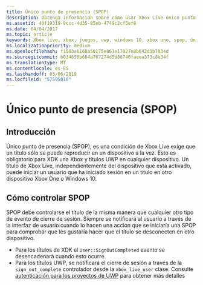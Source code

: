 ```yaml
---
title: Único punto de presencia (SPOP)
description: Obtenga información sobre cómo usar Xbox Live único punto de presencia (SPOP) para asegurarse de que un título se reproduce solo en un único dispositivo a la vez.
ms.assetid: 40f19319-9ccc-4d35-85eb-4749c2cf5ef8
ms.date: 04/04/2017
ms.topic: article
keywords: Xbox live, xbox, juegos, uwp, windows 10, xbox uno, spop, único punto de presencia
ms.localizationpriority: medium
ms.openlocfilehash: f1503a6168a50175e861e17027e8b642d1b7834d
ms.sourcegitcommit: b034650b684a767274d5d88746faeea373c8e34f
ms.translationtype: MT
ms.contentlocale: es-ES
ms.lasthandoff: 03/06/2019
ms.locfileid: "57595010"
---
```

# <a name="single-point-of-presence-spop"></a>Único punto de presencia (SPOP)

## <a name="overview"></a>Introducción
Único punto de presencia (SPOP), es una condición de Xbox Live exige que un título sólo se puede reproducir en un dispositivo a la vez. Esto es obligatorio para XDK una Xbox y títulos UWP en cualquier dispositivo.
Un título de Xbox Live, independientemente del dispositivo que está activado, puede iniciar un usuario que ha iniciado sesión en un título en otro dispositivo Xbox One o Windows 10.

## <a name="how-to-handle-spop"></a>Cómo controlar SPOP
SPOP debe controlarse el título de la misma manera que cualquier otro tipo de evento de cierre de sesión. Siempre se notificará al usuario a través de la interfaz de usuario cuando lo hacen una acción que se iniciaría una SPOP para comprobar que les gustaría hacer que el título se desconecten en otro dispositivo.

* Para los títulos de XDK el `User::SignOutCompleted` evento se desencadenará cuando esto ocurre.
* Para los títulos UWP, se notificará el cierre de sesión a través de la `sign_out_complete` controlador desde la `xbox_live_user` clase. Consulte [autenticación para los proyectos de UWP](authentication-for-UWP-projects.md) para obtener más detalles

